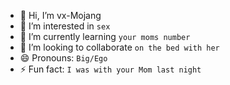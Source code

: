 - 👋 Hi, I’m vx-Mojang
- 👀 I’m interested in `sex`
- 🌱 I’m currently learning `your moms number`
- 💞️ I’m looking to collaborate `on the bed with her`
- 😄 Pronouns: `Big/Ego`
- ⚡ Fun fact: `I was with your Mom last night`

<!---
vx-Mojang/vx-Mojang is a ✨ special ✨ repository because its `README.md` (this file) appears on your GitHub profile.
You can click the Preview link to take a look at your changes.

REALLY?! NO!!
--->
